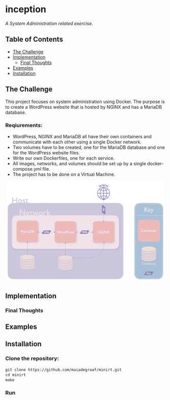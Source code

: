 # inception

*A System Administration related exercise.*

## Table of Contents
- [The Challenge](#the-challenge)
- [Implementation](#implementation)
    - [Final Thoughts](#final-thoughts)
- [Examples](#examples)
- [Installation](#installation)

## The Challenge
This project focuses on system administration using Docker.  The purpose is to create a WordPress website that is hosted by NGINX and has a MariaDB database. 

### Reqiurements:
- WordPress, NGINX and MariaDB all have their own containers and communicate with each other using a single Docker network. 
- Two volumes have to be created, one for the MariaDB database and one for the WordPress website files. 
- Write our own Dockerfiles, one for each service.
- All images, networks, and volumes should be set up by a single docker-compose.yml file.
- The project has to be done on a Virtual Machine.

![A diagram that demonstrates the expected structure of the finished project.  Based on the diagram given in the subject.](./imgs/inception_diagram.png "Diagram of Structure")

## Implementation



### Final Thoughts

## Examples

## Installation
### Clone the repository:
``` 
git clone https://github.com/maiadegraaf/minirt.git
cd minirt
make
```

### Run
